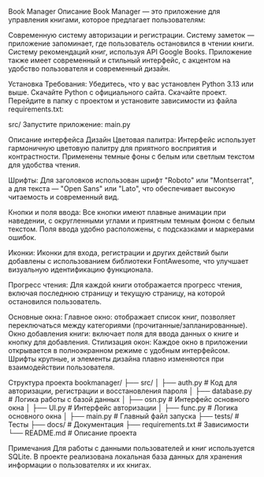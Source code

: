 Book Manager
Описание
Book Manager — это приложение для управления книгами, которое предлагает пользователям:

Современную систему авторизации и регистрации.
Систему заметок — приложение запоминает, где пользователь остановился в чтении книги.
Систему рекомендаций книг, используя API Google Books.
Приложение также имеет современный и стильный интерфейс, с акцентом на удобство пользователя и современный дизайн.

Установка
Требования:
Убедитесь, что у вас установлен Python 3.13 или выше. Скачайте Python с официального сайта.
Скачайте проект.
Перейдите в папку с проектом и установите зависимости из файла requirements.txt:

src/
Запустите приложение:
main.py

Описание интерфейса
Дизайн
Цветовая палитра: Интерфейс использует гармоничную цветовую палитру для приятного восприятия и контрастности. Применены темные фоны с белым или светлым текстом для удобства чтения.

Шрифты: Для заголовков использован шрифт "Roboto" или "Montserrat", а для текста — "Open Sans" или "Lato", что обеспечивает высокую читаемость и современный вид.

Кнопки и поля ввода: Все кнопки имеют плавные анимации при наведении, с округленными углами и приятным темным фоном с белым текстом. Поля ввода удобно расположены, с подсказками и маркерами ошибок.

Иконки: Иконки для входа, регистрации и других действий были добавлены с использованием библиотеки FontAwesome, что улучшает визуальную идентификацию функционала.

Прогресс чтения: Для каждой книги отображается прогресс чтения, включая последнюю страницу и текущую страницу, на которой остановился пользователь.

Основные окна:
Главное окно: отображает список книг, позволяет переключаться между категориями (прочитанные/запланированные).
Окно добавления книги: включает поля для ввода данных о книге и кнопку для добавления.
Стилизация окон:
Каждое окно в приложении открывается в полноэкранном режиме с удобным интерфейсом. Шрифты крупные, и элементы дизайна плавно изменяются при взаимодействии пользователя.

Структура проекта
bookmanager/
  ├── src/
  │   ├── auth.py           # Код для авторизации, регистрации и восстановления пароля
  │   ├── database.py       # Логика работы с базой данных
  │   ├── osn.py            # Интерфейс основного окна
  │   ├── UI.py             # Интерфейс авторизации
  │   ├── func.py           # Логика основного окна
  │   ├── main.py           # Главный файл запуска
  ├── tests/                # Тесты
  ├── docs/                 # Документация
  ├── requirements.txt      # Зависимости
  └── README.md             # Описание проекта

Примечания
Для работы с данными пользователей и книг используется SQLite.
В проекте реализована локальная база данных для хранения информации о пользователях и их книгах.